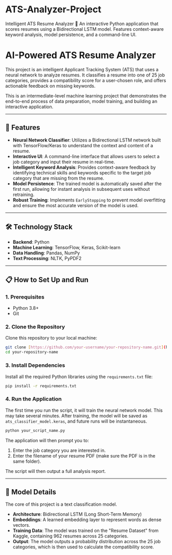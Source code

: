 # ATS-Analyzer-Project
Intelligent ATS Resume Analyzer 🧠 An interactive Python application that scores resumes using a Bidirectional LSTM model. Features context-aware keyword analysis, model persistence, and a command-line UI.


# AI-Powered ATS Resume Analyzer

This project is an intelligent Applicant Tracking System (ATS) that uses a neural network to analyze resumes. It classifies a resume into one of 25 job categories, provides a compatibility score for a user-chosen role, and offers actionable feedback on missing keywords.

This is an intermediate-level machine learning project that demonstrates the end-to-end process of data preparation, model training, and building an interactive application.

---

## 🚀 Features

* **Neural Network Classifier**: Utilizes a Bidirectional LSTM network built with TensorFlow/Keras to understand the context and content of a resume.
* **Interactive UI**: A command-line interface that allows users to select a job category and input their resume in real-time.
* **Intelligent Keyword Analysis**: Provides context-aware feedback by identifying technical skills and keywords specific to the target job category that are missing from the resume.
* **Model Persistence**: The trained model is automatically saved after the first run, allowing for instant analysis in subsequent uses without retraining.
* **Robust Training**: Implements `EarlyStopping` to prevent model overfitting and ensure the most accurate version of the model is used.

---

## 🛠️ Technology Stack

* **Backend**: Python
* **Machine Learning**: TensorFlow, Keras, Scikit-learn
* **Data Handling**: Pandas, NumPy
* **Text Processing**: NLTK, PyPDF2

---

## 📋 How to Set Up and Run

### 1. Prerequisites

* Python 3.8+
* Git

### 2. Clone the Repository

Clone this repository to your local machine:
```bash
git clone [https://github.com/your-username/your-repository-name.git](https://github.com/your-username/your-repository-name.git)
cd your-repository-name
```

### 3. Install Dependencies

Install all the required Python libraries using the `requirements.txt` file:
```bash
pip install -r requirements.txt
```

### 4. Run the Application

The first time you run the script, it will train the neural network model. This may take several minutes. After training, the model will be saved as `ats_classifier_model.keras`, and future runs will be instantaneous.

```bash
python your_script_name.py
```

The application will then prompt you to:
1.  Enter the job category you are interested in.
2.  Enter the filename of your resume PDF (make sure the PDF is in the same folder).

The script will then output a full analysis report.

---

## 🧠 Model Details

The core of this project is a text classification model.

* **Architecture**: Bidirectional LSTM (Long Short-Term Memory)
* **Embeddings**: A learned embedding layer to represent words as dense vectors.
* **Training Data**: The model was trained on the "Resume Dataset" from Kaggle, containing 962 resumes across 25 categories.
* **Output**: The model outputs a probability distribution across the 25 job categories, which is then used to calculate the compatibility score.
